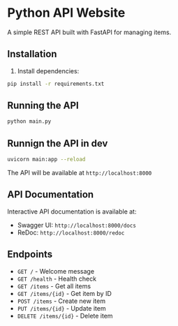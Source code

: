 # Python API Website

A simple REST API built with FastAPI for managing items.

## Installation

1. Install dependencies:
```bash
pip install -r requirements.txt
```

## Running the API

```bash
python main.py
```

## Runnign the API in dev
```bash
uvicorn main:app --reload
```

The API will be available at `http://localhost:8000`

## API Documentation

Interactive API documentation is available at:
- Swagger UI: `http://localhost:8000/docs`
- ReDoc: `http://localhost:8000/redoc`

## Endpoints

- `GET /` - Welcome message
- `GET /health` - Health check
- `GET /items` - Get all items
- `GET /items/{id}` - Get item by ID
- `POST /items` - Create new item
- `PUT /items/{id}` - Update item
- `DELETE /items/{id}` - Delete item
